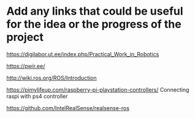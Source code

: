 # Add any links that could be useful for the idea or the progress of the project

https://digilabor.ut.ee/index.php/Practical_Work_in_Robotics

https://pwir.ee/

http://wiki.ros.org/ROS/Introduction

https://pimylifeup.com/raspberry-pi-playstation-controllers/  Connecting raspi with ps4 controller

https://github.com/IntelRealSense/realsense-ros
